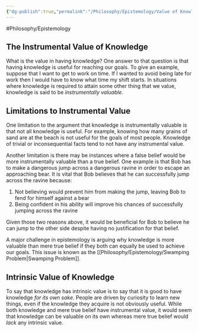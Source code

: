 ```yaml
---
{"dg-publish":true,"permalink":"/Philosophy/Epistemology/Value of Knowledge/","created":"2024-06-30T21:44:26.607-04:00","updated":"2024-11-11T00:49:38.934-05:00"}
---
```


#Philosophy/Epistemology 
## The Instrumental Value of Knowledge

What is the value in having knowledge? One answer to that question is that having knowledge is useful for reaching our goals. To give an example, suppose that I want to get to work on time. If I wanted to avoid being late for work then I would have to know what time my shift starts. In situations where knowledge is required to attain some other thing that we value, knowledge is said to be *instrumentally valuable*.

## Limitations to Instrumental Value

One limitation to the argument that knowledge is instrumentally valuable is that not all knowledge is useful. For example, knowing how many grains of sand are at the beach is not useful for the goals of most people. Knowledge of trivial or inconsequential facts tend to not have any instrumental value.

Another limitation is there may be instances where a false belief would be more instrumentally valuable than a true belief. One example is that Bob has to make a dangerous jump across a dangerous ravine in order to escape an approaching bear. It is vital that Bob believes that he can successfully jump across the ravine because:
1. Not believing would prevent him from making the jump, leaving Bob to fend for himself against a bear
2. Being confident in his ability will improve his chances of successfully jumping across the ravine

Given those two reasons above, it would be beneficial for Bob to believe he can jump to the other side despite having no justification for that belief.

A major challenge in epistemology is arguing why knowledge is more valuable than mere true belief if they both can equally be used to achieve our goals. This issue is known as the [[Philosophy/Epistemology/Swamping Problem\|Swamping Problem]].
## Intrinsic Value of Knowledge

To say that knowledge has intrinsic value is to say that it is good to have knowledge *for its own sake*. People are driven by curiosity to learn new things, even if the knowledge they acquire is not obviously useful. While both knowledge and mere true belief have instrumental value, it would seem that knowledge can be valuable on its own whereas mere true belief would *lack* any intrinsic value.
